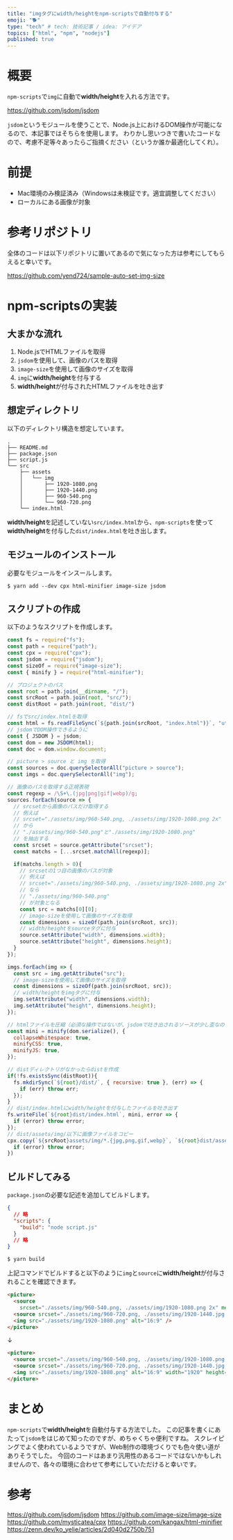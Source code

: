 ```yaml
---
title: "imgタグにwidth/heightをnpm-scriptsで自動付与する"
emoji: "🐕"
type: "tech" # tech: 技術記事 / idea: アイデア
topics: ["html", "npm", "nodejs"]
published: true
---
```


# 概要

`npm-scripts`で`img`に自動で**width/height**を入れる方法です。

https://github.com/jsdom/jsdom

`jsdom`というモジュールを使うことで、Node.js上におけるDOM操作が可能になるので、本記事ではそちらを使用します。
わりかし思いつきで書いたコードなので、考慮不足等々あったらご指摘ください（というか誰か最適化してくれ）。

# 前提

- Mac環境のみ検証済み（Windowsは未検証です。適宜調整してください）
- ローカルにある画像が対象

# 参考リポジトリ

全体のコードは以下リポジトリに置いてあるので気になった方は参考にしてもらえると幸いです。

https://github.com/yend724/sample-auto-set-img-size

# npm-scriptsの実装

## 大まかな流れ

1. Node.jsでHTMLファイルを取得
2. `jsdom`を使用して、画像のパスを取得
3. `image-size`を使用して画像のサイズを取得
4. `img`に**width/height**を付与する
5. **width/height**が付与されたHTMLファイルを吐き出す

## 想定ディレクトリ

以下のディレクトリ構造を想定しています。

```shell
.
├── README.md
├── package.json
├── script.js
└── src
    ├── assets
    │   └── img
    │       ├── 1920-1080.png
    │       ├── 1920-1440.png
    │       ├── 960-540.png
    │       └── 960-720.png
    └── index.html
```

**width/height**を記述していない`src/index.html`から、`npm-scripts`を使って**width/height**を付与した`dist/index.html`を吐き出します。

## モジュールのインストール

必要なモジュールをインスールします。

```shell:shell
$ yarn add --dev cpx html-minifier image-size jsdom
```

## スクリプトの作成

以下のようなスクリプトを作成します。

```js:script.js
const fs = require("fs");
const path = require("path");
const cpx = require("cpx");
const jsdom = require("jsdom");
const sizeOf = require("image-size");
const { minify } = require("html-minifier");

// プロジェクトのパス
const root = path.join(__dirname, "/");
const srcRoot = path.join(root, "src/");
const distRoot = path.join(root, "dist/")

// fsでsrc/index.htmlを取得
const html = fs.readFileSync(`${path.join(srcRoot, "index.html")}`, "utf-8");
// jsdomでDOM操作できるように
const { JSDOM } = jsdom;
const dom = new JSDOM(html);
const doc = dom.window.document;

// picture > source と img を取得
const sources = doc.querySelectorAll("picture > source");
const imgs = doc.querySelectorAll("img");

// 画像のパスを取得する正規表現
const regexp = /\S+\.(jpg|png|gif|webp)/g;
sources.forEach(source => {
  // srcsetから画像のパスだけ取得する
  // 例えば
  // srcset="./assets/img/960-540.png, ./assets/img/1920-1080.png 2x"
  // から
  // "./assets/img/960-540.png"と"./assets/img/1920-1080.png"
  // を抽出する
  const srcset = source.getAttribute("srcset");
  const matchs = [...srcset.matchAll(regexp)];

  if(matchs.length > 0){
    // srcsetの1つ目の画像のパスが対象
    // 例えば
    // srcset="./assets/img/960-540.png, ./assets/img/1920-1080.png 2x"
    // なら
    // "./assets/img/960-540.png"
    // が対象となる
    const src = matchs[0][0];
    // image-sizeを使用して画像のサイズを取得
    const dimensions = sizeOf(path.join(srcRoot, src));
    // width/heightをsourceタグに付与
    source.setAttribute("width", dimensions.width);
    source.setAttribute("height", dimensions.height);
  }
});

imgs.forEach(img => {
  const src = img.getAttribute("src");
  // image-sizeを使用して画像のサイズを取得
  const dimensions = sizeOf(path.join(srcRoot, src));
  // width/heightをimgタグに付与
  img.setAttribute("width", dimensions.width);
  img.setAttribute("height", dimensions.height);
});

// htmlファイルを圧縮（必須な操作ではないが、jsdomで吐き出されるソースが少し歪なので圧縮する）
const mini = minify(dom.serialize(), {
  collapseWhitespace: true,
  minifyCSS: true,
  minifyJS: true,
});

// distディレクトリがなかったらdistを作成
if(!fs.existsSync(distRoot)){
  fs.mkdirSync(`${root}/dist/`, { recursive: true }, (err) => {
    if (err) throw err;
  });
}
// dist/index.htmlにwidth/heightを付与したファイルを吐き出す
fs.writeFile(`${root}dist/index.html`, mini, error => {
  if (error) throw error;
});
// dist/assets/img/以下に画像ファイルをコピー
cpx.copy(`${srcRoot}assets/img/*.{jpg,png,gif,webp}`, `${root}dist/assets/img/`, error => {
  if (error) throw error;
})
```

## ビルドしてみる

`package.json`の必要な記述を追加してビルドします。

```json:package.json
{
  // 略
  "scripts": {
    "build": "node script.js"
  }
  // 略
}
```

```shell:shell
$ yarn build
```

上記コマンドでビルドすると以下のように`img`と`source`に**width/height**が付与されることを確認できます。

```html
<picture>
  <source
    srcset="./assets/img/960-540.png, ./assets/img/1920-1080.png 2x" media="(min-width: 1000px)" alt="16:9" />
  <source srcset="./assets/img/960-720.png, ./assets/img/1920-1440.jpg 2x" alt="4:3" />
  <img src="./assets/img/1920-1080.png" alt="16:9" />
</picture>
```
↓
```html
<picture>
  <source srcset="./assets/img/960-540.png, ./assets/img/1920-1080.png 2x" media="(min-width: 1000px)" alt="16:9" width="960" height="540">
  <source srcset="./assets/img/960-720.png, ./assets/img/1920-1440.jpg 2x" alt="4:3" width="960" height="720">
  <img src="./assets/img/1920-1080.png" alt="16:9" width="1920" height="1080">
</picture>
```

# まとめ

`npm-scripts`で**width/height**を自動付与する方法でした。
この記事を書くにあたって`jsdom`をはじめて知ったのですが、めちゃくちゃ便利ですね。
スクレイピングでよく使われているようですが、Web制作の環境づくりでも色々使い道がありそうでした。
今回のコードはあまり汎用性のあるコードではないかもしれませんので、各々の環境に合わせて参考にしていただけると幸いです。

# 参考

https://github.com/jsdom/jsdom
https://github.com/image-size/image-size
https://github.com/mysticatea/cpx
https://github.com/kangax/html-minifier
https://zenn.dev/ko_yelie/articles/2d040d2750b751
